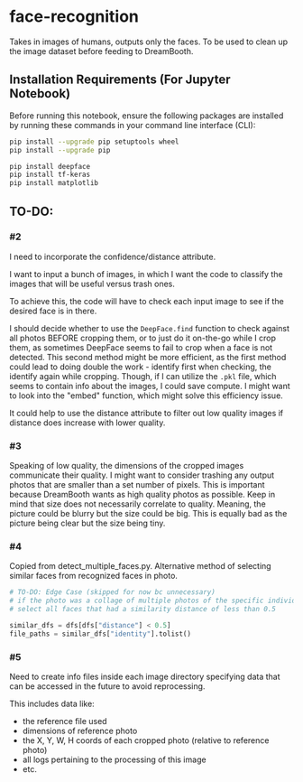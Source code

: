 # face-recognition

Takes in images of humans, outputs only the faces.
To be used to clean up the image dataset before feeding to DreamBooth.

## Installation Requirements (For Jupyter Notebook)

Before running this notebook, ensure the following packages are installed by running these commands in your command line interface (CLI):

```bash
pip install --upgrade pip setuptools wheel
pip install --upgrade pip

pip install deepface
pip install tf-keras
pip install matplotlib
```

## TO-DO:

### #2

I need to incorporate the confidence/distance attribute.

I want to input a bunch of images, in which I want the code to classify the images that will be useful versus trash ones.

To achieve this, the code will have to check each input image to see if the desired face is in there.

I should decide whether to use the `DeepFace.find` function to check against all photos BEFORE cropping them, or to just do it on-the-go while I crop them, as sometimes DeepFace seems to fail to crop when a face is not detected. This second method might be more efficient, as the first method could lead to doing double the work - identify first when checking, the identify again while cropping. Though, if I can utilize the `.pkl` file, which seems to contain info about the images, I could save compute. I might want to look into the "embed" function, which might solve this efficiency issue.

It could help to use the distance attribute to filter out low quality images if distance does increase with lower quality.

### #3

Speaking of low quality, the dimensions of the cropped images communicate their quality. I might want to consider trashing any output photos that are smaller than a set number of pixels. This is important because DreamBooth wants as high quality photos as possible. Keep in mind that size does not necessarily correlate to quality. Meaning, the picture could be blurry but the size could be big. This is equally bad as the picture being clear but the size being tiny.

### #4

Copied from detect_multiple_faces.py.
Alternative method of selecting similar faces from recognized faces in photo.

```python
# TO-DO: Edge Case (skipped for now bc unnecessary)
# if the photo was a collage of multiple photos of the specific individual
# select all faces that had a similarity distance of less than 0.5

similar_dfs = dfs[dfs["distance"] < 0.5]
file_paths = similar_dfs["identity"].tolist()
```

### #5

Need to create info files inside each image directory specifying data that can be accessed in the future to avoid reprocessing.

This includes data like:

- the reference file used
- dimensions of reference photo
- the X, Y, W, H coords of each cropped photo (relative to reference photo)
- all logs pertaining to the processing of this image
- etc.
